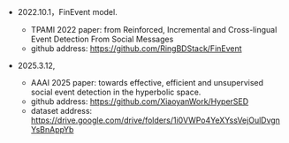 - 2022.10.1，FinEvent model.
	- TPAMI 2022 paper: from Reinforced, Incremental and Cross-lingual Event Detection From Social Messages
	- github address: https://github.com/RingBDStack/FinEvent

- 2025.3.12,
	- AAAI 2025 paper: towards effective, efficient and unsupervised social event detection in the hyperbolic space.
	- github address: https://github.com/XiaoyanWork/HyperSED
	- dataset address: https://drive.google.com/drive/folders/1i0VWPo4YeXYssVejOulDvgnYsBnAppYb
